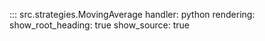 ::: src.strategies.MovingAverage
    handler: python
    rendering:
      show_root_heading: true
      show_source: true
  